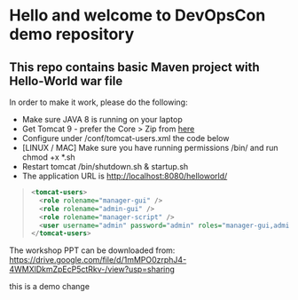 # Hello and welcome to DevOpsCon demo repository
## This repo contains basic Maven project with Hello-World war file 
In order to make it work, please do the following: 

<ul>
  <li>Make sure JAVA 8 is running on your laptop</li>
  <li>Get Tomcat 9 - prefer the Core > Zip from <a href=https://tomcat.apache.org/download-80.cgi target=new>here</a></li>
  <li>Configure under <TOMCAT DIR>/conf/tomcat-users.xml the code below</li>
  <li>[LINUX / MAC] Make sure you have running permissions <TOMCAT DIR>/bin/ and run chmod +x *.sh</li>
  <li>Restart tomcat <TOMCAT DIR>/bin/shutdown.sh & startup.sh</li>
  <li>The application URL is <a href=http://localhost:8080/helloworld/>http://localhost:8080/helloworld/</a></li>  
</ul>

 > ```xml
 > <tomcat-users>
 >   <role rolename="manager-gui" />
 >   <role rolename="admin-gui" />
 >   <role rolename="manager-script" />
 >   <user username="admin" password="admin" roles="manager-gui,admin-gui,manager-script" />
 > </tomcat-users>
 > ```

The workshop PPT can be downloaded from:
https://drive.google.com/file/d/1mMPO0zrphJ4-4WMXlDkmZpEcP5ctRkv-/view?usp=sharing

this is a demo change
